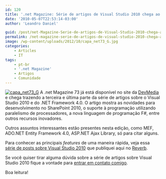 ```yaml
---
id: 120
title: '.net Magazine: Série de artigos de Visual Studio 2010 chega ao fim'
date: '2010-05-07T22:53:14-03:00'
author: 'Leandro Daniel'

guid: /post/net-Magazine-Serie-de-artigos-de-Visual-Studio-2010-chega-ao-fim.aspx
permalink: /net-magazine-serie-de-artigos-de-visual-studio-2010-chega-ao-fim/
image: /wp-content/uploads/2012/10/capa_net73_G.jpg
categories:
    - Articles
    - IT
tags:
    - pt-br
    - '.net Magazine'
    - Artigos
    - Comunidade
---
```


[![capa_net73_G](http://leandrodaniel.com/pics/capa_net73_G_thumb.jpg "capa_net73_G")](http://leandrodaniel.com/pics/capa_net73_G_2.jpg) A .net Magazine 73 já está disponível no site da [DevMedia](http://www.devmedia.com.br/assgold/listmag.asp?site=1) e chega trazendo a terceira e última parte da série de artigos sobre o Visual Studio 2010 e do .NET Framework 4.0. O artigo mostra as novidades para desenvolvimento no SharePoint 2010, o suporte à programação utilizando paralelismo de processadores, a nova linguagem de programação F#, entre outros recursos inovadores.

Outros assuntos interessantes estão presentes nesta edição, como MEF, ADO.NET Entity Framework 4.0, ASP.NET Ajax Library, só para citar alguns.

Para conhecer as principais *features* de uma maneira rápida, veja essa [série de posts sobre Visual Studio 2010](http://www.leandrodaniel.com/post/Visual-Studio-2010-e28093-Serie-de-posts-chega-ao-fim) que publiquei aqui no [Reverb](http://reverb.leandrodaniel.com/).

Se você quiser tirar alguma dúvida sobre a série de artigos sobre Visual Studio 2010 fique a vontade para [entrar em contato comigo](http://www.leandrodaniel.com/contact).

Boa leitura!
